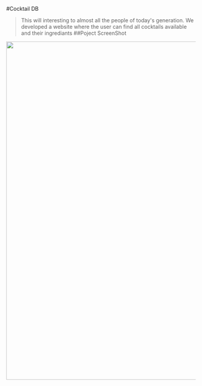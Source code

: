 #Cocktail DB
>This will interesting to almost all the people of today's generation.
>We developed a website where the user can find all cocktails available and their ingrediants 
##Poject ScreenShot
<img src="C:\Users\anunraj\Desktop\Cocktail\Module-4-project\project\src\Images\Complete.png" width=900 >
